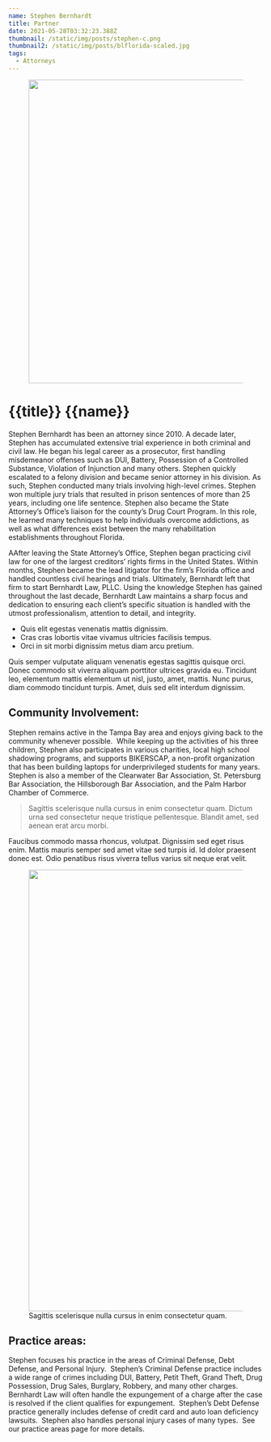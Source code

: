 ```yaml
---
name: Stephen Bernhardt
title: Partner
date: 2021-05-28T03:32:23.388Z
thumbnail: /static/img/posts/stephen-c.png
thumbnail2: /static/img/posts/blflorida-scaled.jpg
tags:
  - Attorneys
---
```

<div class="text-lg max-w-prose mx-auto">
  <figure>
    <img class="w-full rounded-lg" src={{thumbnail2}} alt="" width="800" height="600">
    <figcaption></figcaption>
  </figure>
  <h1 class="pt-12">
    <span class="block text-base text-center text-indigo-600 font-semibold tracking-wide uppercase">{{title}}</span>
    <span class="mt-2 block text-3xl text-center leading-8 font-extrabold tracking-tight text-gray-900 sm:text-4xl">{{name}}</span>
  </h1>
  <p class="mt-8 text-xl text-gray-500 leading-8">Stephen Bernhardt has been an attorney since 2010. A decade later, Stephen has accumulated extensive trial experience in both criminal and civil law. He began his legal career as a prosecutor, first handling misdemeanor offenses such as DUI, Battery, Possession of a Controlled Substance, Violation of Injunction and many others. Stephen quickly escalated to a felony division and became senior attorney in his division. As such, Stephen conducted many trials involving high-level crimes. Stephen won multiple jury trials that resulted in prison sentences of more than 25 years, including one life sentence. Stephen also became the State Attorney’s Office’s liaison for the county’s Drug Court Program. In this role, he learned many techniques to help individuals overcome addictions, as well as what differences exist between the many rehabilitation establishments throughout Florida.</p>
</div>
<div class="mt-6 prose prose-indigo prose-lg text-gray-500 mx-auto">
  <p>AAfter leaving the State Attorney’s Office, Stephen began practicing civil law for one of the largest creditors’ rights firms in the United States. Within months, Stephen became the lead litigator for the firm’s Florida office and handled countless civil hearings and trials. Ultimately, Bernhardt left that firm to start Bernhardt Law, PLLC. Using the knowledge Stephen has gained throughout the last decade, Bernhardt Law maintains a sharp focus and dedication to ensuring each client’s specific situation is handled with the utmost professionalism, attention to detail, and integrity.</p>
  <ul>
    <li>Quis elit egestas venenatis mattis dignissim.</li>
    <li>Cras cras lobortis vitae vivamus ultricies facilisis tempus.</li>
    <li>Orci in sit morbi dignissim metus diam arcu pretium.</li>
  </ul>
  <p>Quis semper vulputate aliquam venenatis egestas sagittis quisque orci. Donec commodo sit viverra aliquam porttitor ultrices gravida eu. Tincidunt leo, elementum mattis elementum ut nisl, justo, amet, mattis. Nunc purus, diam commodo tincidunt turpis. Amet, duis sed elit interdum dignissim.</p>
  <h2>Community Involvement:</h2>
  <p>Stephen remains active in the Tampa Bay area and enjoys giving back to the community whenever possible.  While keeping up the activities of his three children, Stephen also participates in various charities, local high school shadowing programs, and supports BIKERSCAP, a non-profit organization that has been building laptops for underprivileged students for many years. Stephen is also a member of the Clearwater Bar Association, St. Petersburg Bar Association, the Hillsborough Bar Association, and the Palm Harbor Chamber of Commerce. </p>
  <blockquote>
    <p>Sagittis scelerisque nulla cursus in enim consectetur quam. Dictum urna sed consectetur neque tristique pellentesque. Blandit amet, sed aenean erat arcu morbi.</p>
  </blockquote>
  <p>Faucibus commodo massa rhoncus, volutpat. Dignissim sed eget risus enim. Mattis mauris semper sed amet vitae sed turpis id. Id dolor praesent donec est. Odio penatibus risus viverra tellus varius sit neque erat velit.</p>
  <figure>
    <img class="w-full rounded-lg" src={{thumbnail}} alt="" width="1310" height="873">
    <figcaption>Sagittis scelerisque nulla cursus in enim consectetur quam.</figcaption>
  </figure>
  <h2>Practice areas:</h2>
  <p>Stephen focuses his practice in the areas of Criminal Defense, Debt Defense, and Personal Injury.  Stephen’s Criminal Defense practice includes a wide range of crimes including DUI, Battery, Petit Theft, Grand Theft, Drug Possession, Drug Sales, Burglary, Robbery, and many other charges.  Bernhardt Law will often handle the expungement of a charge after the case is resolved if the client qualifies for expungement.  Stephen’s Debt Defense practice generally includes defense of credit card and auto loan deficiency lawsuits.  Stephen also handles personal injury cases of many types.  See our practice areas page for more details.</p>
</div>

